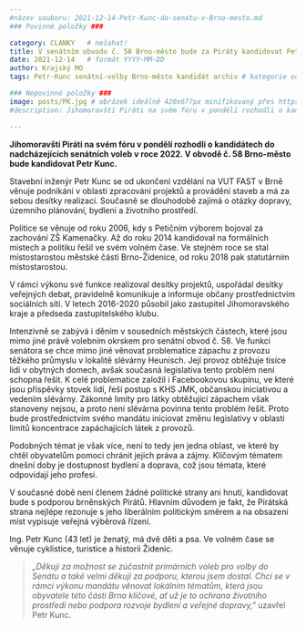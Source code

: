 ```yaml
---
#název souboru: 2021-12-14-Petr-Kunc-do-senatu-v-Brno-mesto.md
### Povinné položky ###

category: CLANKY   # nešahat!
title: V senátním obvodu č. 58 Brno-město bude za Piráty kandidovat Petr Kunc
date: 2021-12-14   # formát YYYY-MM-DD
author: Krajský MO
tags: Petr-Kunc senátní-volby Brno-město kandidát archiv # kategorie odděleny mezerami, např. volby zemědělství životní-prostředí piráti (viz https://jihomoravsky.pirati.cz/tags/)

### Nepovinné položky ###
image: posts/PK.jpg # obrázek ideálně 420x677px minifikovaný přes https://tinypng.com/
#description: Jihomoravští Piráti na svém fóru v pondělí rozhodli o kandidátech do nadcházejících senátních voleb v roce 2022. V obvodě č. 58 Brno-město bude kandidovat Petr Kunc. 

---
```


**Jihomoravští Piráti na svém fóru v pondělí rozhodli o kandidátech do nadcházejících senátních voleb v roce 2022. V obvodě č. 58 Brno-město bude kandidovat Petr Kunc.** 

Stavební inženýr Petr Kunc se od ukončení vzdělání na VUT FAST v Brně věnuje podnikání v oblasti zpracování projektů a provádění staveb a má za sebou desítky realizací. Současně se dlouhodobě zajímá o otázky dopravy, územního plánování, bydlení a životního prostředí. 

Politice se věnuje od roku 2006, kdy s Petičním výborem bojoval za zachování ZŠ Kamenačky. Až do roku 2014 kandidoval na formálních místech a politiku řešil ve svém volném čase. Ve stejném roce se stal místostarostou městské části Brno-Židenice, od roku 2018 pak statutárním místostarostou. 

V rámci výkonu své funkce realizoval desítky projektů, uspořádal desítky veřejných debat, pravidelně komunikuje a informuje občany prostřednictvím sociálních sítí. V letech 2016-2020 působil jako zastupitel Jihomoravského kraje a předseda zastupitelského klubu. 

Intenzivně se zabývá i děním v sousedních městských částech, které jsou mimo jiné právě volebním okrskem pro senátní obvod č. 58. Ve funkci senátora se chce mimo jiné věnovat problematice zápachu z provozu těžkého průmyslu v lokalitě slévárny Heunisch. Její provoz obtěžuje tisíce lidí v obytných domech, avšak současná legislativa tento problém není schopna řešit. K celé problematice založil i Facebookovou skupinu, ve které jsou příspěvky stovek lidí, řeší postup s KHS JMK, občanskou iniciativou a vedením slévárny. Zákonné limity pro látky obtěžující zápachem však stanoveny nejsou, a proto není slévárna povinna tento problém řešit. Proto bude prostřednictvím svého mandátu iniciovat změnu legislativy v oblasti limitů koncentrace zapáchajících látek z provozů.

Podobných témat je však více, není to tedy jen jedna oblast, ve které by chtěl obyvatelům pomoci chránit jejich práva a zájmy. Klíčovým tématem dnešní doby je dostupnost bydlení a doprava, což jsou témata, které odpovídají jeho profesi.

V současné době není členem žádné politické strany ani hnutí, kandidovat bude s podporou brněnských Pirátů. Hlavním důvodem je fakt, že Pirátská strana nejlépe rezonuje s jeho liberálním politickým směrem a na obsazení míst vypisuje veřejná výběrová řízení. 

Ing. Petr Kunc (43 let) je ženatý, má dvě děti a psa. Ve volném čase se věnuje cyklistice, turistice a historii Židenic. 

>*„Děkuji za možnost se zúčastnit primárních voleb pro volby do Senátu a také velmi děkuji za podporu, kterou jsem dostal. Chci se v rámci výkonu mandátu věnovat lokálním tématům, která jsou obyvatele této části Brna klíčové, ať už je to ochrana životního prostředí nebo podpora rozvoje bydlení a veřejné dopravy,"* uzavřel Petr Kunc.
>
